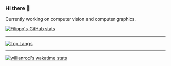 ### Hi there 👋

Currently working on computer vision and computer graphics.

[![Filippo's GitHub stats](https://github-readme-stats.vercel.app/api?username=filippofracascia&show_icons=true&theme=radical)](https://github.com/anuraghazra/github-readme-stats)

***

[![Top Langs](https://github-readme-stats.vercel.app/api/top-langs/?username=filippofracascia&layout=compact)](https://github.com/anuraghazra/github-readme-stats)

***

[![willianrod's wakatime stats](https://github-readme-stats.vercel.app/api/wakatime?username=filippo99)](https://github.com/anuraghazra/github-readme-stats)

